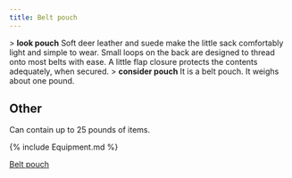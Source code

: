 ```yaml
---
title: Belt pouch
---
```


\> **look pouch**
Soft deer leather and suede make the little sack comfortably light and
simple
to wear. Small loops on the back are designed to thread onto most belts
with
ease. A little flap closure protects the contents adequately, when
secured.
\> **consider pouch**
It is a belt pouch.
It weighs about one pound.

## Other

Can contain up to 25 pounds of items.

{% include Equipment.md %}

[Belt pouch](Category:_Containers "wikilink")